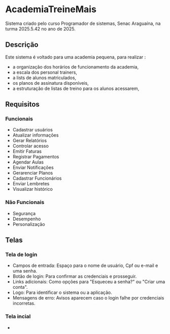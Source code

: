 # AcademiaTreineMais
Sistema criado pelo curso Programador de sistemas, Senac Araguaína, na turma 2025.5.42 no ano de 2025.

## Descrição 

Este sistema é voltado para uma academia pequena, para realizar : 
- a organização dos horários de funcionamento da academia,
- a escala dos personal trainers,
- a lists de alunos matriculados,
- os planos de assinatura disponíveis,
- a estruturação de listas de treino para os alunos acessarem,

## Requisitos

### Funcionais
- Cadastrar usuários
- Atualizar informações
- Gerar Relatórios
- Controlar acesso
- Emitir Faturas
- Registrar Pagamentos
- Agendar Aulas
- Enviar Notificações
- Gerarenciar Planos
- Cadastrar Funcionários
- Enviar Lembretes
- Visualizar histórico

### Não Funcionais
- Segurança
- Desempenho
- Personalização 

## Telas

### Tela de login
- Campos de entrada: Espaço para o nome de usuário, Cpf ou e-mail e uma senha.
- Botão de login: Para confirmar as credenciais e prosseguir.
- Links adicionais: Como opções para "Esqueceu a senha?" ou "Criar uma conta".
- Logo: Para identificar o sistema ou a aplicação.
- Mensagens de erro: Avisos aparecem caso o login falhe por credenciais incorretas.

### Tela incial 
-




